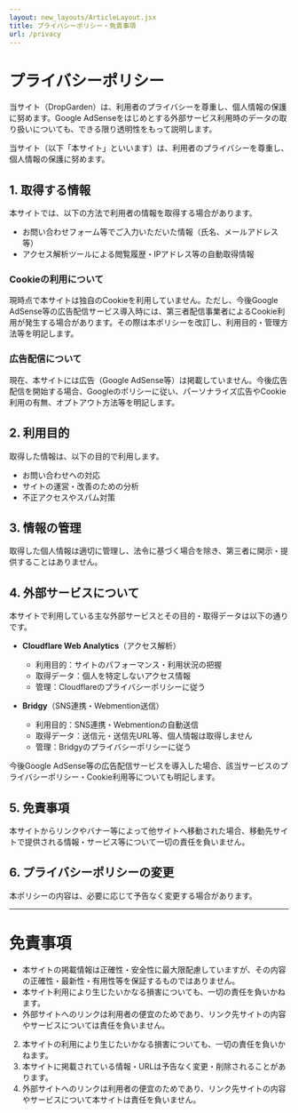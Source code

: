 ```yaml
---
layout: new_layouts/ArticleLayout.jsx
title: プライバシーポリシー・免責事項
url: /privacy
---
```


# プライバシーポリシー

当サイト（DropGarden）は、利用者のプライバシーを尊重し、個人情報の保護に努めます。Google AdSenseをはじめとする外部サービス利用時のデータの取り扱いについても、できる限り透明性をもって説明します。

当サイト（以下「本サイト」といいます）は、利用者のプライバシーを尊重し、個人情報の保護に努めます。

## 1. 取得する情報
本サイトでは、以下の方法で利用者の情報を取得する場合があります。
- お問い合わせフォーム等でご入力いただいた情報（氏名、メールアドレス等）
- アクセス解析ツールによる閲覧履歴・IPアドレス等の自動取得情報

### Cookieの利用について

現時点で本サイトは独自のCookieを利用していません。ただし、今後Google AdSense等の広告配信サービス導入時には、第三者配信事業者によるCookie利用が発生する場合があります。その際は本ポリシーを改訂し、利用目的・管理方法等を明記します。

### 広告配信について

現在、本サイトには広告（Google AdSense等）は掲載していません。今後広告配信を開始する場合、Googleのポリシーに従い、パーソナライズ広告やCookie利用の有無、オプトアウト方法等を明記します。

## 2. 利用目的
取得した情報は、以下の目的で利用します。
- お問い合わせへの対応
- サイトの運営・改善のための分析
- 不正アクセスやスパム対策

## 3. 情報の管理
取得した個人情報は適切に管理し、法令に基づく場合を除き、第三者に開示・提供することはありません。

## 4. 外部サービスについて

本サイトで利用している主な外部サービスとその目的・取得データは以下の通りです。



- **Cloudflare Web Analytics**（アクセス解析）
  - 利用目的：サイトのパフォーマンス・利用状況の把握
  - 取得データ：個人を特定しないアクセス情報
  - 管理：Cloudflareのプライバシーポリシーに従う

- **Bridgy**（SNS連携・Webmention送信）
  - 利用目的：SNS連携・Webmentionの自動送信
  - 取得データ：送信元・送信先URL等、個人情報は取得しません
  - 管理：Bridgyのプライバシーポリシーに従う

今後Google AdSense等の広告配信サービスを導入した場合、該当サービスのプライバシーポリシー・Cookie利用等についても明記します。

## 5. 免責事項
本サイトからリンクやバナー等によって他サイトへ移動された場合、移動先サイトで提供される情報・サービス等について一切の責任を負いません。

## 6. プライバシーポリシーの変更
本ポリシーの内容は、必要に応じて予告なく変更する場合があります。

---

# 免責事項

- 本サイトの掲載情報は正確性・安全性に最大限配慮していますが、その内容の正確性・最新性・有用性等を保証するものではありません。
- 本サイト利用により生じたいかなる損害についても、一切の責任を負いかねます。
- 外部サイトへのリンクは利用者の便宜のためであり、リンク先サイトの内容やサービスについては責任を負いません。
2. 本サイトの利用により生じたいかなる損害についても、一切の責任を負いかねます。
3. 本サイトに掲載されている情報・URLは予告なく変更・削除されることがあります。
4. 外部サイトへのリンクは利用者の便宜のためであり、リンク先サイトの内容やサービスについて本サイトは責任を負いません。
